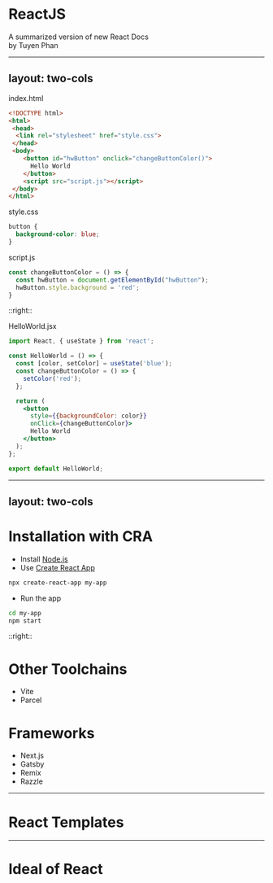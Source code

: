 
# <uil-react class="text-blue-400" /> ReactJS
A summarized version of new React Docs\
by Tuyen Phan

<!-- Feel free to interrupt me. This presentation is mostly about how React works in new React docs... -->

---
layout: two-cols
---

<uil-html5 class="text-red-400" /> index.html

```html
<!DOCTYPE html>
<html>
 <head>
  <link rel="stylesheet" href="style.css">
 </head>
 <body>
    <button id="hwButton" onclick="changeButtonColor()">
      Hello World
    </button>
    <script src="script.js"></script>
 </body>
</html>
```

<uil-css3-simple class="text-blue-400" /> style.css

```css
button {
  background-color: blue;
}
```

<uil-java-script class="text-yellow-400" /> script.js

```js
const changeButtonColor = () => {
  const hwButton = document.getElementById("hwButton");
  hwButton.style.background = 'red';
}
```

::right::
<div class="ml-6">

  <uil-react class="text-blue-400" /> HelloWorld.jsx
  ```jsx
  import React, { useState } from 'react';

  const HelloWorld = () => {
    const [color, setColor] = useState('blue');
    const changeButtonColor = () => {
      setColor('red');
    };

    return (
      <button 
        style={{backgroundColor: color}}
        onClick={changeButtonColor}>
        Hello World
      </button>
    );
  };

  export default HelloWorld;
  ```

</div>

<!--
<script> tag can be placed in <head> or <body> tags, or in both. Mention that it is recommended to place it in the <body> tag, as it will then be executed after the page has been loaded. Mention async and defer attributes. Why <script> tag is placed at <head> or <body>?

Of course, ReactJS also has some default files such as index.html, index.js or even App.jsx which I will shortly show you in later slides. But we rarely touch those files after the initial setup. Usually, we only need to create new components such as this HelloWorld.jsx and import them into the suitable component.

We are not here to compare the length but I want to emphasize the logic is tightly coupled with the user interface.
-->

---
layout: two-cols
---

# Installation with CRA
- Install [Node.js](https://nodejs.org/en/)
- Use [Create React App](https://create-react-app.dev/)
```bash
npx create-react-app my-app 
```

- Run the app
```bash
cd my-app
npm start
```

::right::
<div class="ml-6">

# Other Toolchains
- Vite
- Parcel
# Frameworks
- Next.js
- Gatsby
- Remix
- Razzle
</div>

<!-- We can use React instantly by ... -->

---

# React Templates

---

# Ideal of React

